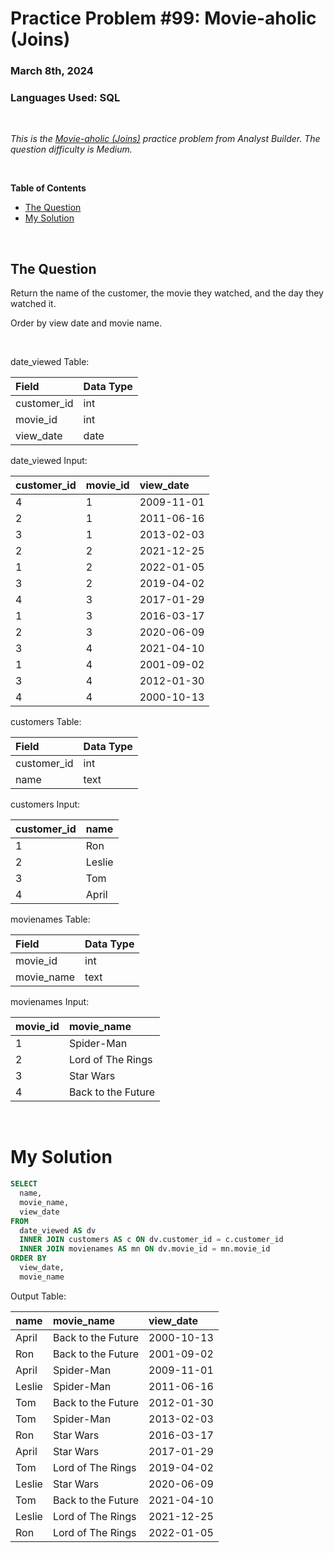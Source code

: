 # **Practice Problem #99: Movie-aholic (Joins)**
### March 8th, 2024
### Languages Used: SQL

<br>

*This is the [Movie-aholic (Joins)](https://www.analystbuilder.com/courses/mysql-interview-crash-course/question/movie-aholic-zORGN) practice problem from Analyst Builder. The question difficulty is Medium.*

<br>

**Table of Contents**

-   [The Question](#the-question)
-   [My Solution](#my-solution)
  
<br>

## The Question

Return the name of the customer, the movie they watched, and the day they watched it.

Order by view date and movie name.

<br>

date_viewed Table:

| Field       | Data Type |
| :---------- | :-------- |
| customer_id | int       |
| movie_id    | int       |
| view_date   | date      |

date_viewed Input:

| customer_id | movie_id | view_date  |
| :---------- | :------- | :--------- |
| 4           | 1        | 2009-11-01 |
| 2           | 1        | 2011-06-16 |
| 3           | 1        | 2013-02-03 |
| 2           | 2        | 2021-12-25 |
| 1           | 2        | 2022-01-05 |
| 3           | 2        | 2019-04-02 |
| 4           | 3        | 2017-01-29 |
| 1           | 3        | 2016-03-17 |
| 2           | 3        | 2020-06-09 |
| 3           | 4        | 2021-04-10 |
| 1           | 4        | 2001-09-02 |
| 3           | 4        | 2012-01-30 |
| 4           | 4        | 2000-10-13 |

customers Table:

| Field       | Data Type |
| :---------- | :-------- |
| customer_id | int       |
| name        | text      |

customers Input:

| customer_id | name   |
| :---------- | :----- |
| 1           | Ron    |
| 2           | Leslie |
| 3           | Tom    |
| 4           | April  |

movienames Table:

| Field      | Data Type |
| :--------- | :-------- |
| movie_id   | int       |
| movie_name | text      |

movienames Input:

| movie_id | movie_name         |
| :------- | :----------------- |
| 1        | Spider-Man         |
| 2        | Lord of The Rings  |
| 3        | Star Wars          |
| 4        | Back to the Future |

<br>

# My Solution

``` SQL
SELECT 
  name, 
  movie_name, 
  view_date
FROM 
  date_viewed AS dv
  INNER JOIN customers AS c ON dv.customer_id = c.customer_id
  INNER JOIN movienames AS mn ON dv.movie_id = mn.movie_id
ORDER BY 
  view_date, 
  movie_name
```

Output Table:

| name   | movie_name         | view_date  |
| ----- | :----------------- | :--------- |
| April  | Back to the Future | 2000-10-13 |
| Ron    | Back to the Future | 2001-09-02 |
| April  | Spider-Man         | 2009-11-01 |
| Leslie | Spider-Man         | 2011-06-16 |
| Tom    | Back to the Future | 2012-01-30 |
| Tom    | Spider-Man         | 2013-02-03 |
| Ron    | Star Wars          | 2016-03-17 |
| April  | Star Wars          | 2017-01-29 |
| Tom    | Lord of The Rings  | 2019-04-02 |
| Leslie | Star Wars          | 2020-06-09 |
| Tom    | Back to the Future | 2021-04-10 |
| Leslie | Lord of The Rings  | 2021-12-25 |
| Ron    | Lord of The Rings  | 2022-01-05 |
